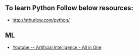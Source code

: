 ## To learn Python Follow below resources:

- http://sthurlow.com/python/



## ML

- [Youtube -- Artificial Intelligence - All in One](https://www.youtube.com/watch?v=PPLop4L2eGk&list=PLLssT5z_DsK-h9vYZkQkYNWcItqhlRJLN)
